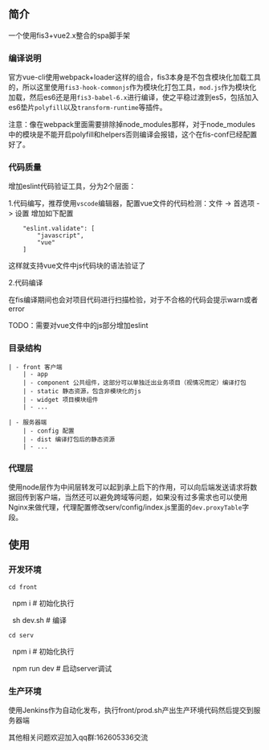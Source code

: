 ## 简介

一个使用fis3+vue2.x整合的spa脚手架

### 编译说明

官方vue-cli使用webpack+loader这样的组合，fis3本身是不包含模块化加载工具的，所以这里使用`fis3-hook-commonjs`作为模块化打包工具，`mod.js`作为模块化加载，然后es6还是用`fis3-babel-6.x`进行编译，使之平稳过渡到es5，包括加入es6垫片`polyfill`以及`transform-runtime`等插件。

注意：像在webpack里面需要排除掉node_modules那样，对于node_modules中的模块是不能开启polyfill和helpers否则编译会报错，这个在fis-conf已经配置好了。

### 代码质量

增加eslint代码验证工具，分为2个层面：

1.代码编写，推荐使用`vscode`编辑器，配置vue文件的代码检测：文件 -> 首选项 -> 设置 增加如下配置

        "eslint.validate": [
            "javascript",
            "vue"
        ]

这样就支持vue文件中js代码块的语法验证了

2.代码编译

在fis编译期间也会对项目代码进行扫描检验，对于不合格的代码会提示warn或者error

TODO：需要对vue文件中的js部分增加eslint

### 目录结构

    | - front 客户端
        | - app 
        | - component 公共组件，这部分可以单独迁出业务项目（视情况而定）编译打包
        | - static 静态资源，包含非模块化的js
        | - widget 项目模块组件
        | - ...

    | - 服务器端
        | - config 配置
        | - dist 编译打包后的静态资源
        | - ...

### 代理层

使用node层作为中间层转发可以起到承上启下的作用，可以向后端发送请求将数据回传到客户端，当然还可以避免跨域等问题，如果没有过多需求也可以使用Nginx来做代理，代理配置修改serv/config/index.js里面的`dev.proxyTable`字段。

## 使用

### 开发环境

    cd front
    
    npm i # 初始化执行
    
    sh dev.sh # 编译

    cd serv
    
    npm i # 初始化执行
    
    npm run dev # 启动server调试

### 生产环境

使用Jenkins作为自动化发布，执行front/prod.sh产出生产环境代码然后提交到服务器端

其他相关问题欢迎加入qq群:162605336交流
